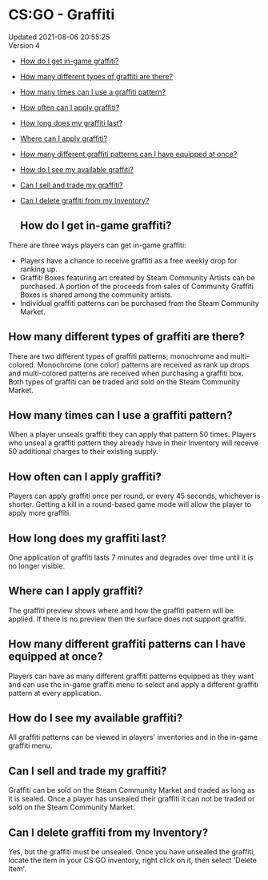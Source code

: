 # CS:GO - Graffiti
Updated 2021-08-06 20:55:25  
Version 4  

* [How do I get in-game graffiti?](#howgraffiti)
* [How many different types of graffiti are there?](#graffititypes)
* [How many times can I use a graffiti pattern?](#graffitiuses)
* [How often can I apply graffiti?](#graffittitime)
* [How long does my graffiti last?](#graffitilength)
* [Where can I apply graffiti?](#graffitizone)
* [How many different graffiti patterns can I have equipped at once?](#graffitinumber)
* [How do I see my available graffiti?](#graffiticheck)
* [Can I sell and trade my graffiti?](#graffitimarket)
* [Can I delete graffiti from my Inventory?](#graffitidelete)

  
  ## How do I get in-game graffiti?
There are three ways players can get in-game graffiti:  

*  Players have a chance to receive graffiti as a free weekly drop for ranking up.
*  Graffiti Boxes featuring art created by Steam Community Artists can be purchased. A portion of the proceeds from sales of Community Graffiti Boxes is shared among the community artists.
*  Individual graffiti patterns can be purchased from the Steam Community Market.

    
  ## How many different types of graffiti are there?
There are two different types of graffiti patterns; monochrome and multi-colored. Monochrome (one color) patterns are received as rank up drops and multi-colored patterns are received when purchasing a graffiti box. Both types of graffiti can be traded and sold on the Steam Community Market.    
  ## How many times can I use a graffiti pattern?
When a player unseals graffiti they can apply that pattern 50 times. Players who unseal a graffiti pattern they already have in their Inventory will receive 50 additional charges to their existing supply.    
  ## How often can I apply graffiti?
Players can apply graffiti once per round, or every 45 seconds, whichever is shorter. Getting a kill in a round-based game mode will allow the player to apply more graffiti.    
  ## How long does my graffiti last?
One application of graffiti lasts 7 minutes and degrades over time until it is no longer visible.    
  ## Where can I apply graffiti?
The graffiti preview shows where and how the graffiti pattern will be applied. If there is no preview then the surface does not support graffiti.    
  ## How many different graffiti patterns can I have equipped at once?
Players can have as many different graffiti patterns equipped as they want and can use the in-game graffiti menu to select and apply a different graffiti pattern at every application.    
  ## How do I see my available graffiti?
All graffiti patterns can be viewed in players' inventories and in the in-game graffiti menu.    
  ## Can I sell and trade my graffiti?
Graffiti can be sold on the Steam Community Market and traded as long as it is sealed. Once a player has unsealed their graffiti it can not be traded or sold on the Steam Community Market.    
  ## Can I delete graffiti from my Inventory?
Yes, but the graffiti must be unsealed. Once you have unsealed the graffiti, locate the item in your CS:GO inventory, right click on it, then select 'Delete Item'.